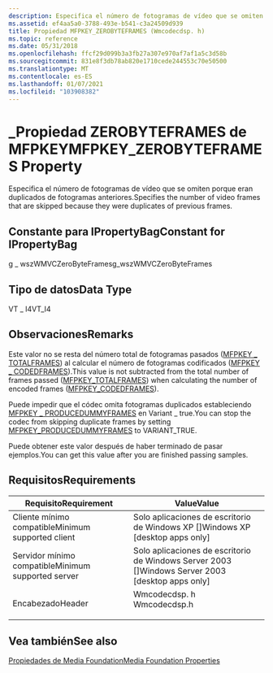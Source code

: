 ```yaml
---
description: Especifica el número de fotogramas de vídeo que se omiten porque eran duplicados de fotogramas anteriores.
ms.assetid: ef4aa5a0-3788-493e-b541-c3a24509d939
title: Propiedad MFPKEY_ZEROBYTEFRAMES (Wmcodecdsp. h)
ms.topic: reference
ms.date: 05/31/2018
ms.openlocfilehash: ffcf29d099b3a3fb27a307e970af7af1a5c3d58b
ms.sourcegitcommit: 831e8f3db78ab820e1710cede244553c70e50500
ms.translationtype: MT
ms.contentlocale: es-ES
ms.lasthandoff: 01/07/2021
ms.locfileid: "103908382"
---
```

# <a name="mfpkey_zerobyteframes-property"></a><span data-ttu-id="e469a-103">\_Propiedad ZEROBYTEFRAMES de MFPKEY</span><span class="sxs-lookup"><span data-stu-id="e469a-103">MFPKEY\_ZEROBYTEFRAMES Property</span></span>

<span data-ttu-id="e469a-104">Especifica el número de fotogramas de vídeo que se omiten porque eran duplicados de fotogramas anteriores.</span><span class="sxs-lookup"><span data-stu-id="e469a-104">Specifies the number of video frames that are skipped because they were duplicates of previous frames.</span></span>

## <a name="constant-for-ipropertybag"></a><span data-ttu-id="e469a-105">Constante para IPropertyBag</span><span class="sxs-lookup"><span data-stu-id="e469a-105">Constant for IPropertyBag</span></span>

<span data-ttu-id="e469a-106">g \_ wszWMVCZeroByteFrames</span><span class="sxs-lookup"><span data-stu-id="e469a-106">g\_wszWMVCZeroByteFrames</span></span>

## <a name="data-type"></a><span data-ttu-id="e469a-107">Tipo de datos</span><span class="sxs-lookup"><span data-stu-id="e469a-107">Data Type</span></span>

<span data-ttu-id="e469a-108">VT \_ I4</span><span class="sxs-lookup"><span data-stu-id="e469a-108">VT\_I4</span></span>

## <a name="remarks"></a><span data-ttu-id="e469a-109">Observaciones</span><span class="sxs-lookup"><span data-stu-id="e469a-109">Remarks</span></span>

<span data-ttu-id="e469a-110">Este valor no se resta del número total de fotogramas pasados ([MFPKEY \_ TOTALFRAMES](mfpkey-totalframesproperty.md)) al calcular el número de fotogramas codificados ([MFPKEY \_ CODEDFRAMES](mfpkey-codedframesproperty.md)).</span><span class="sxs-lookup"><span data-stu-id="e469a-110">This value is not subtracted from the total number of frames passed ([MFPKEY\_TOTALFRAMES](mfpkey-totalframesproperty.md)) when calculating the number of encoded frames ([MFPKEY\_CODEDFRAMES](mfpkey-codedframesproperty.md)).</span></span>

<span data-ttu-id="e469a-111">Puede impedir que el códec omita fotogramas duplicados estableciendo [MFPKEY \_ PRODUCEDUMMYFRAMES](mfpkey-producedummyframesproperty.md) en Variant \_ true.</span><span class="sxs-lookup"><span data-stu-id="e469a-111">You can stop the codec from skipping duplicate frames by setting [MFPKEY\_PRODUCEDUMMYFRAMES](mfpkey-producedummyframesproperty.md) to VARIANT\_TRUE.</span></span>

<span data-ttu-id="e469a-112">Puede obtener este valor después de haber terminado de pasar ejemplos.</span><span class="sxs-lookup"><span data-stu-id="e469a-112">You can get this value after you are finished passing samples.</span></span>

## <a name="requirements"></a><span data-ttu-id="e469a-113">Requisitos</span><span class="sxs-lookup"><span data-stu-id="e469a-113">Requirements</span></span>



| <span data-ttu-id="e469a-114">Requisito</span><span class="sxs-lookup"><span data-stu-id="e469a-114">Requirement</span></span> | <span data-ttu-id="e469a-115">Value</span><span class="sxs-lookup"><span data-stu-id="e469a-115">Value</span></span> |
|-------------------------------------|-----------------------------------------------------------------------------------------|
| <span data-ttu-id="e469a-116">Cliente mínimo compatible</span><span class="sxs-lookup"><span data-stu-id="e469a-116">Minimum supported client</span></span><br/> | <span data-ttu-id="e469a-117">Solo aplicaciones de escritorio de Windows XP \[\]</span><span class="sxs-lookup"><span data-stu-id="e469a-117">Windows XP \[desktop apps only\]</span></span><br/>                                             |
| <span data-ttu-id="e469a-118">Servidor mínimo compatible</span><span class="sxs-lookup"><span data-stu-id="e469a-118">Minimum supported server</span></span><br/> | <span data-ttu-id="e469a-119">Solo aplicaciones de escritorio de Windows Server 2003 \[\]</span><span class="sxs-lookup"><span data-stu-id="e469a-119">Windows Server 2003 \[desktop apps only\]</span></span><br/>                                    |
| <span data-ttu-id="e469a-120">Encabezado</span><span class="sxs-lookup"><span data-stu-id="e469a-120">Header</span></span><br/>                   | <dl> <span data-ttu-id="e469a-121"><dt>Wmcodecdsp. h</dt></span><span class="sxs-lookup"><span data-stu-id="e469a-121"><dt>Wmcodecdsp.h</dt></span></span> </dl> |



## <a name="see-also"></a><span data-ttu-id="e469a-122">Vea también</span><span class="sxs-lookup"><span data-stu-id="e469a-122">See also</span></span>

<dl> <dt>

[<span data-ttu-id="e469a-123">Propiedades de Media Foundation</span><span class="sxs-lookup"><span data-stu-id="e469a-123">Media Foundation Properties</span></span>](media-foundation-properties.md)
</dt> </dl>

 

 




